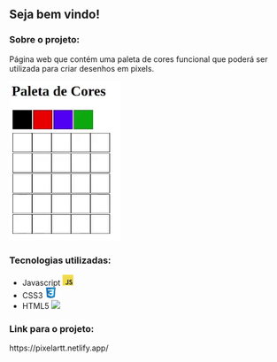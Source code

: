 <h2>Seja bem vindo!</h2>
<h3>Sobre o projeto:</h3>
<p>
  Página web que contém uma paleta de cores funcional que 
  poderá ser utilizada para criar desenhos em pixels.
</p>
<img src="ezgif.com-gif-maker.gif"/>
<h3>Tecnologias utilizadas:</h3>
<ul>
  <li>Javascript 
    <span>
      <img width="20px" src="https://raw.githubusercontent.com/devicons/devicon/master/icons/javascript/javascript-original.svg">
    </span>
  </li>
  <li>CSS3 
    <span>
      <img width="20px" src="https://raw.githubusercontent.com/devicons/devicon/master/icons/css3/css3-original.svg">
    </span>
  </li>
  <li>HTML5 
    <span>
      <img width="20px" src="https://raw.githubusercontent.com/devicoTecnologias utilizadasns/devicon/master/icons/html5/html5-original.svg">
    </span>
  </li>
</ul>
<h3>Link para o projeto:</h3>
https://pixelartt.netlify.app/
